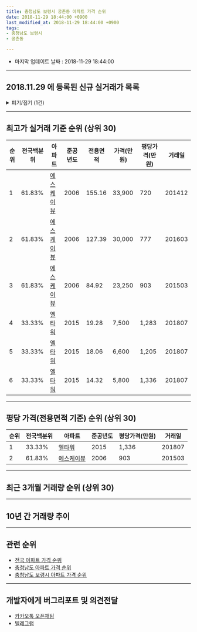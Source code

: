 ```yaml
---
title: 충청남도 보령시 궁촌동 아파트 가격 순위
date: 2018-11-29 18:44:00 +0900
last_modified_at: 2018-11-29 18:44:00 +0900
tags:
- 충청남도 보령시
- 궁촌동

---
```


* 마지막 업데이트 날짜 : 2018-11-29 18:44:00

---

## 2018.11.29 에 등록된 신규 실거래가 목록

<details>
<summary>펴기/접기 (1건)</summary>
<div markdown="1">

|아파트|준공년도|전용면적|가격(만원)|평당가격(만원)|거래일|전국백분위|
|---|---|---|---|---|---|---|
|[에스케이뷰](https://search.naver.com/search.naver?query=%EC%B6%A9%EC%B2%AD%EB%82%A8%EB%8F%84+%EB%B3%B4%EB%A0%B9%EC%8B%9C+%EA%B6%81%EC%B4%8C%EB%8F%99+%EC%97%90%EC%8A%A4%EC%BC%80%EC%9D%B4%EB%B7%B0)|2006|84.92|18,000|699|<span style="color:red">201810</span>|61.83%|


</div>
</details>

---

## 최고가 실거래 기준 순위 (상위 30)


|순위|전국백분위|아파트|준공년도|전용면적|가격(만원)|평당가격(만원)|거래일|
|---|---|---|---|---|---|---|---|
|1|61.83%|[에스케이뷰](https://search.naver.com/search.naver?query=%EC%B6%A9%EC%B2%AD%EB%82%A8%EB%8F%84+%EB%B3%B4%EB%A0%B9%EC%8B%9C+%EA%B6%81%EC%B4%8C%EB%8F%99+%EC%97%90%EC%8A%A4%EC%BC%80%EC%9D%B4%EB%B7%B0)|2006|155.16|33,900|720|201412|
|2|61.83%|[에스케이뷰](https://search.naver.com/search.naver?query=%EC%B6%A9%EC%B2%AD%EB%82%A8%EB%8F%84+%EB%B3%B4%EB%A0%B9%EC%8B%9C+%EA%B6%81%EC%B4%8C%EB%8F%99+%EC%97%90%EC%8A%A4%EC%BC%80%EC%9D%B4%EB%B7%B0)|2006|127.39|30,000|777|201603|
|3|61.83%|[에스케이뷰](https://search.naver.com/search.naver?query=%EC%B6%A9%EC%B2%AD%EB%82%A8%EB%8F%84+%EB%B3%B4%EB%A0%B9%EC%8B%9C+%EA%B6%81%EC%B4%8C%EB%8F%99+%EC%97%90%EC%8A%A4%EC%BC%80%EC%9D%B4%EB%B7%B0)|2006|84.92|23,250|903|201503|
|4|33.33%|[엘타워](https://search.naver.com/search.naver?query=%EC%B6%A9%EC%B2%AD%EB%82%A8%EB%8F%84+%EB%B3%B4%EB%A0%B9%EC%8B%9C+%EA%B6%81%EC%B4%8C%EB%8F%99+%EC%97%98%ED%83%80%EC%9B%8C)|2015|19.28|7,500|1,283|201807|
|5|33.33%|[엘타워](https://search.naver.com/search.naver?query=%EC%B6%A9%EC%B2%AD%EB%82%A8%EB%8F%84+%EB%B3%B4%EB%A0%B9%EC%8B%9C+%EA%B6%81%EC%B4%8C%EB%8F%99+%EC%97%98%ED%83%80%EC%9B%8C)|2015|18.06|6,600|1,205|201807|
|6|33.33%|[엘타워](https://search.naver.com/search.naver?query=%EC%B6%A9%EC%B2%AD%EB%82%A8%EB%8F%84+%EB%B3%B4%EB%A0%B9%EC%8B%9C+%EA%B6%81%EC%B4%8C%EB%8F%99+%EC%97%98%ED%83%80%EC%9B%8C)|2015|14.32|5,800|1,336|201807|


---

## 평당 가격(전용면적 기준) 순위 (상위 30)


|순위|전국백분위|아파트|준공년도|평당가격(만원)|거래일|
|---|---|---|---|---|---|
|1|33.33%|[엘타워](https://search.naver.com/search.naver?query=%EC%B6%A9%EC%B2%AD%EB%82%A8%EB%8F%84+%EB%B3%B4%EB%A0%B9%EC%8B%9C+%EA%B6%81%EC%B4%8C%EB%8F%99+%EC%97%98%ED%83%80%EC%9B%8C)|2015|1,336|201807|
|2|61.83%|[에스케이뷰](https://search.naver.com/search.naver?query=%EC%B6%A9%EC%B2%AD%EB%82%A8%EB%8F%84+%EB%B3%B4%EB%A0%B9%EC%8B%9C+%EA%B6%81%EC%B4%8C%EB%8F%99+%EC%97%90%EC%8A%A4%EC%BC%80%EC%9D%B4%EB%B7%B0)|2006|903|201503|


---

## 최근 3개월 거래량 순위 (상위 30)


<div style="width:100%;">
    <canvas id="deal_count_ranking" height="250"></canvas>
</div>


<script>
new Chart(document.getElementById("deal_count_ranking"), {
    type: 'horizontalBar',
    data: {
        labels: ['에스케이뷰'],
        datasets: [{
            label: '실거래 수',
            data: [4],
            borderColor: "rgba(255, 0, 128, 1)",
            backgroundColor: "rgba(255, 0, 128, 0.5)",
            fill: false,
        }]
    },
    options: {
        responsive: true,
        title: {
            display: true,
            text: '최근 3개월 거래량 순위'
        },
        tooltips: {
            mode: 'index',
            intersect: false,
            callbacks: {
                title: function(tooltipItems, data) {
                    return "실거래 수:";
                },
                label: function(tooltipItem, data) {
                    return data.labels[tooltipItem.index] + ": " + tooltipItem.xLabel;
                }
            }
        },
        hover: {
            mode: 'nearest',
            intersect: true
        },
        scales: {
            xAxes: [{
                display: true,
                scaleLabel: {
                    display: true,
                    labelString: '실거래 수'
                },
                ticks: {
                    suggestedMin: 0,
                }
            }],
            yAxes: [{
                display: true,
                ticks: {
                    autoSkip: false,
                    callback: function(value, index, values) {
                        if (value.length > 15)
                            return value.substr(0, 13) + "...";
                        else
                            return value;
                    }
                },
                scaleLabel: {
                    display: false,
                }
            }]
        }
    }
});

</script>


---

## 10년 간 거래량 추이


<div style="width:100%;">
    <canvas id="deal_progress" height="250"></canvas>
</div>

<script>
new Chart(document.getElementById("deal_progress"), {
    type: 'line',
    data: {
        labels: ['200811','200812','200901','200902','200903','200904','200905','200906','200907','200908','200909','200910','200911','200912','201001','201002','201003','201004','201005','201006','201007','201008','201009','201010','201011','201012','201101','201102','201103','201104','201105','201106','201107','201108','201109','201110','201111','201112','201201','201202','201203','201204','201205','201206','201207','201208','201209','201210','201211','201212','201301','201302','201303','201304','201305','201306','201307','201308','201309','201310','201311','201312','201401','201402','201403','201404','201405','201406','201407','201408','201409','201410','201411','201412','201501','201502','201503','201504','201505','201506','201507','201508','201509','201510','201511','201512','201601','201602','201603','201604','201605','201606','201607','201608','201609','201610','201611','201612','201701','201702','201703','201704','201705','201706','201707','201708','201709','201710','201711','201712','201801','201802','201803','201804','201805','201806','201807','201808','201809','201810','201811'],
        datasets: [{
            label: '실거래 수',
            pointRadius: 1,
            data: [1, 1, 0, 3, 1, 1, 1, 1, 0, 0, 4, 1, 2, 0, 6, 0, 2, 7, 0, 2, 1, 4, 3, 5, 4, 5, 3, 5, 5, 1, 5, 4, 3, 2, 3, 4, 3, 1, 4, 3, 1, 2, 3, 1, 3, 2, 2, 1, 1, 4, 2, 5, 3, 2, 2, 1, 0, 2, 1, 1, 1, 1, 1, 5, 4, 3, 0, 0, 2, 0, 2, 2, 4, 3, 1, 2, 2, 3, 2, 1, 1, 1, 5, 0, 1, 4, 0, 4, 5, 0, 1, 0, 1, 2, 0, 0, 2, 1, 0, 1, 0, 0, 3, 1, 0, 1, 2, 1, 1, 2, 0, 0, 1, 2, 3, 0, 3, 1, 2, 2, 0],
            borderColor: "rgba(255, 201, 14, 1)",
            backgroundColor: "rgba(255, 201, 14, 0.5)",
            fill: true,
        }]
    },
    options: {
        responsive: true,
        title: {
            display: true,
            text: '10년간 거래량 추이'
        },
        tooltips: {
            mode: 'index',
            intersect: false,
        },
        hover: {
            mode: 'nearest',
            intersect: true
        },
        scales: {
            xAxes: [{
                display: true,
                scaleLabel: {
                    display: true,
                    labelString: '년/월'
                }
            }],
            yAxes: [{
                display: true,
                ticks: {
                    suggestedMin: 0,
                },
                scaleLabel: {
                    display: true,
                    labelString: '실거래 수'
                }
            }]
        }
    }
});

</script>


---

## 관련 순위

- [전국 아파트 가격 순위](https://inasie.github.io/apt-ranking/전국)
- [충청남도 아파트 가격 순위](https://inasie.github.io/apt-ranking/충청남도)
- [충청남도 보령시 아파트 가격 순위](https://inasie.github.io/apt-ranking/충청남도-보령시)


---

## 개발자에게 버그리포트 및 의견전달

- [카카오톡 오픈채팅](https://open.kakao.com/o/gLJUAP4)
- [텔레그램](https://t.me/inasie)

